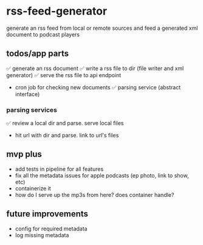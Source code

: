 # rss-feed-generator
generate an rss feed from local or remote sources and feed a generated xml document to podcast players

## todos/app parts
✅ generate an rss document
✅ write a rss file to dir (file writer and xml generator)
✅ serve the rss file to api endpoint
- cron job for checking new documents
✅ parsing service (abstract interface)

### parsing services
✅ review a local dir and parse. serve local files
- hit url with dir and parse. link to url's files

## mvp plus
- add tests in pipeline for all features
- fix all the metadata issues for apple podcasts (ep photo, link to show, etc)
- containerize it
- how do I serve up the mp3s from here? does container handle?

## future improvements
- config for required metadata
- log missing metadata
